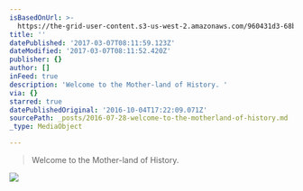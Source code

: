 ```yaml
---
isBasedOnUrl: >-
  https://the-grid-user-content.s3-us-west-2.amazonaws.com/960431d3-68b6-4bf1-81d4-8ec7decfa197.jpg
title: ''
datePublished: '2017-03-07T08:11:59.123Z'
dateModified: '2017-03-07T08:11:52.420Z'
publisher: {}
author: []
inFeed: true
description: 'Welcome to the Mother-land of History. '
via: {}
starred: true
datePublishedOriginal: '2016-10-04T17:22:09.071Z'
sourcePath: _posts/2016-07-28-welcome-to-the-motherland-of-history.md
_type: MediaObject

---
```

> Welcome to the Mother-land of History. 

<article style=""><img src="https://the-grid-user-content.s3-us-west-2.amazonaws.com/ec876046-1ee2-483d-aa4c-742bd52a0a5d.jpg" /><p></p></article>